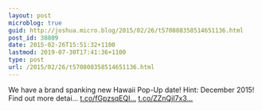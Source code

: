 ```yaml
---
layout: post
microblog: true
guid: http://joshua.micro.blog/2015/02/26/t570808358514651136.html
post_id: 38809
date: 2015-02-26T15:51:32+1100
lastmod: 2019-07-30T17:41:36+1100
type: post
url: /2015/02/26/t570808358514651136.html
---
```

We have a brand spanking new Hawaii Pop-Up date! Hint: December 2015!  Find out more detai… [t.co/fGpzsqEQI...](http://t.co/fGpzsqEQIo) [t.co/ZZnQjI7x3...](http://t.co/ZZnQjI7x3D)

